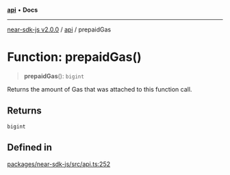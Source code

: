 [**api**](../README.md) • **Docs**

***

[near-sdk-js v2.0.0](../../packages.md) / [api](../README.md) / prepaidGas

# Function: prepaidGas()

> **prepaidGas**(): `bigint`

Returns the amount of Gas that was attached to this function call.

## Returns

`bigint`

## Defined in

[packages/near-sdk-js/src/api.ts:252](https://github.com/dim-daskalov/near-sdk-js/blob/f8f6e35ac266a6f748747b51c0b9a0192677684e/packages/near-sdk-js/src/api.ts#L252)
